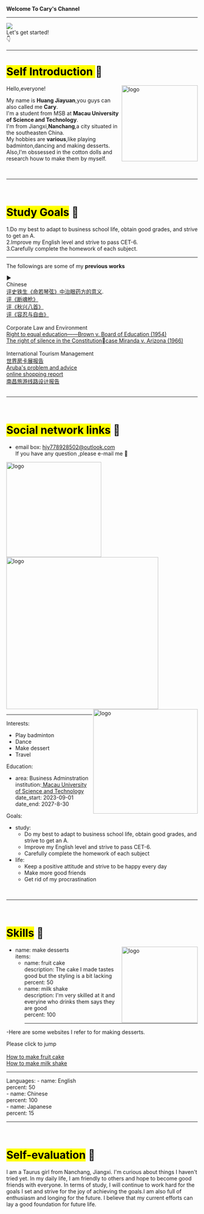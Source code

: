 <p><head><strong>Welcome To Cary's Channel</strong></head>
<hr>

<img src=https://github.com/user-attachments/assets/76223924-e477-49c1-b78e-c8f9a2189b37>
<br>
<figcaption>Let's get started!</figcaption>
👇


<hr>

# <mark>Self Introduction </mark>🧡<br>

<img align="right" width="200" alt="logo" src=https://github.com/user-attachments/assets/77af02dd-3343-4cd4-8d86-4c74c1f27a63>

Hello,everyone! <br>
<p>My name is <strong>Huang Jiayuan</strong>,you guys can also called me <strong>Cary</strong>.<br>
I'm a student from MSB at <strong>Macau University of Science and Technology</strong>.<br>
I'm from Jiangxi,<strong>Nanchang</strong>,a city situated in the southeasten China.<br>
My hobbies are <strong>various</strong>,like playing badminton,dancing and making desserts.<br>
Also,I'm obssessed in the cotton dolls and research houw to make them by myself.</p>

<br>
<hr>
<br>

# <mark>Study Goals</mark> 💛<br>

1.Do my best to adapt to business school life, obtain good grades, and strive to get an A.<br> 
2.Improve my English level and strive to pass CET-6.<br>
3.Carefully complete the homework of each subject.<br>
<hr>
<p>The followings are some of my <strong>previous works</strong></p>▶<br>
Chinese <br>
<a href="https://docs.qq.com/doc/DQ0J3UmpCUGhFUEdZ?_bid=1&client=drive_file&nlc=1"> 评史铁生《命若琴弦》中治眼药方的意义</a>.<br>
<a href="https://docs.qq.com/document/DQ3pZWXZqSGNYSWdr">评《断魂枪》</a><br>
<a href="https://docs.qq.com/document/DQ3J3Y0RsQ1JCS2xx">评《秋兴八首》</a><br>
<a href="https://docs.qq.com/document/DQ2FlQXp6cFVnUUZw">评《容忍与自由》</a><br>
<br>
Corporate Law and Environment<br>
<a href="https://docs.qq.com/pdf/DQ3ZOYktoemhSWmxl">Right to equal education——Brown v. Board of Education (1954)</a><br>
<a href="https://docs.qq.com/document/DQ1FFQUZGRGxvUVRB">The right of silence in the Constitutioncase Miranda v. Arizona (1966)</a><br>
<br>
International Tourism Management<br>
<a href="https://docs.qq.com/document/DQ2xjd0N5aFpJY2dJ">世界房卡展报告</a><br>
<a href="https://docs.qq.com/document/DQ0ZVTE5VVWxEaGJC">Aruba's problem and advice</a><br>
<a href="https://docs.qq.com/document/DQ0ZCb3BvcWlBU3RZ">online shopping report</a><br>
<a href="https://docs.qq.com/document/DQ2FTcHRSQUVreE1X">南昌旅游线路设计报告</a><br>



<br>
<hr>
<br>

 # <mark>Social network links</mark> 💚<br>
 
 - email box: hjy778928502@outlook.com<br>
    If you have any question ,please e-mail me 💬 <br>

<img align="left" width="250" alt="logo" src=https://github.com/user-attachments/assets/76ca1109-de3c-43db-a1e1-85b9682abee6>
<img align="middle" width="400" alt="logo" src=https://github.com/user-attachments/assets/2b0328e8-5672-48a9-8a2f-ce0339bc5c42>
<img align="right" width="275" alt="logo" src=https://github.com/user-attachments/assets/e011e9b7-b669-4fcb-8bef-168ef5ead3bf>
<hr>

Interests:
  - Play badminton
  - Dance
  - Make dessert
  - Travel

Education:
  - area: Business Adminstration<br>
    institution:<a href="https://www.must.edu.mo/"> Macau University of Science and Technology</a><br>
    date_start: 2023-09-01<br>
    date_end: 2027-8-30
    
Goals:
  - study: 
      - Do my best to adapt to business school life, obtain good grades, and strive to get an A.
      - Improve my English level and strive to pass CET-6.
      - Carefully complete the homework of each subject 
  - life: 
      - Keep a positive attitude and strive to be happy every day
      - Make more good friends
      - Get rid of my procrastination

<br>
<hr>
<br>

# <mark>Skills</mark> 💙<br>

<img align="right" width="200" alt="logo" src=https://github.com/user-attachments/assets/3ebc5ba7-1580-4af3-8c29-6c0e4db7d87f>

  - name: make desserts<br>
    items:<br>
      - name: fruit cake<br>
        description: The cake I made tastes good but the styling is a bit lacking <br>
        percent: 50<br>
      - name: milk shake<br>
        description: I'm very skilled at it and everyine who drinks them says they are good<br>
        percent: 100<br>
        <hr>
  -Here are some websites I refer to for making desserts.<br>
  <aside>Please click to jump</aside><br>
  <a href="https://m.xiachufang.com/recipe/261178/">How to make fruit cake</a><br>
   <a href="https://m.xiachufang.com/recipe/261178/](https://www.dealmoon.com/guide/944449">How to make milk shake</a>    
   
<hr>
Languages:
  - name: English<br>
    percent: 50<br>
  - name: Chinese<br>
    percent: 100<br>
  - name: Japanese<br>
    percent: 15

<br>
<hr>
<br>

# <mark>Self-evaluation</mark> 💜<br>

I am a Taurus girl from Nanchang, Jiangxi. I'm curious about things I haven't tried yet. In my daily life, I am friendly to others and hope to become good friends with everyone. In terms of study, I will continue to work hard for the goals I set and strive for the joy of achieving the goals.I am also full of enthusiasm and longing for the future. I believe that my current efforts can lay a good foundation for future life.<br>




